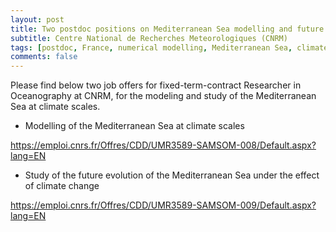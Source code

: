 ```yaml
---
layout: post
title: Two postdoc positions on Mediterranean Sea modelling and future change (Toulouse, France)
subtitle: Centre National de Recherches Meteorologiques (CNRM)
tags: [postdoc, France, numerical modelling, Mediterranean Sea, climate change]
comments: false
---
```

Please find below two job offers for fixed-term-contract Researcher in Oceanography at CNRM,
for the modeling and study of the Mediterranean Sea at climate scales.

- Modelling of the Mediterranean Sea at climate scales

https://emploi.cnrs.fr/Offres/CDD/UMR3589-SAMSOM-008/Default.aspx?lang=EN

- Study of the future evolution of the Mediterranean Sea under the effect of
climate change

https://emploi.cnrs.fr/Offres/CDD/UMR3589-SAMSOM-009/Default.aspx?lang=EN
